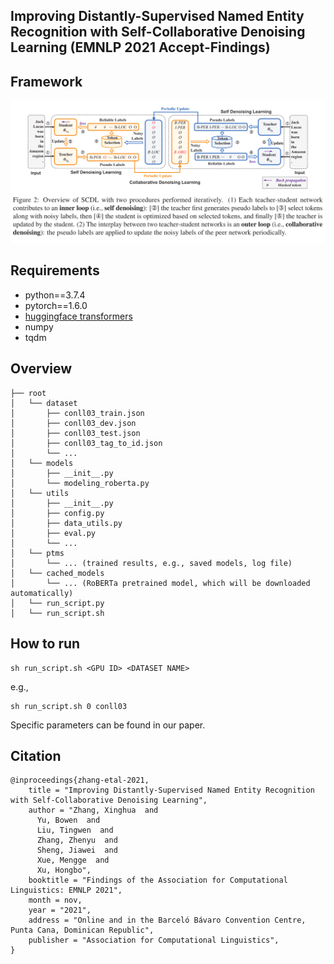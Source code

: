 ## Improving Distantly-Supervised Named Entity Recognition with Self-Collaborative Denoising Learning (EMNLP 2021 Accept-Findings)

## Framework
![image](img/fw.png)

## Requirements

- python==3.7.4
- pytorch==1.6.0
- [huggingface transformers](https://github.com/huggingface/transformers)
- numpy
- tqdm

## Overview

```
├── root
│   └── dataset
│       ├── conll03_train.json
│       ├── conll03_dev.json
│       ├── conll03_test.json
│       ├── conll03_tag_to_id.json
│       └── ...
│   └── models
│       ├── __init__.py
│       └── modeling_roberta.py
│   └── utils
│       ├── __init__.py
│       ├── config.py
│       ├── data_utils.py
│       ├── eval.py
│       └── ...
│   └── ptms
│       └── ... (trained results, e.g., saved models, log file)
│   └── cached_models
│       └── ... (RoBERTa pretrained model, which will be downloaded automatically)
│   └── run_script.py
│   └── run_script.sh
```

## How to run
```console
sh run_script.sh <GPU ID> <DATASET NAME>
```
e.g., 
```console
sh run_script.sh 0 conll03
```
Specific parameters can be found in our paper.

## Citation
```
@inproceedings{zhang-etal-2021,
    title = "Improving Distantly-Supervised Named Entity Recognition with Self-Collaborative Denoising Learning",
    author = "Zhang, Xinghua  and
      Yu, Bowen  and
      Liu, Tingwen  and
      Zhang, Zhenyu  and
      Sheng, Jiawei  and
      Xue, Mengge  and
      Xu, Hongbo",
    booktitle = "Findings of the Association for Computational Linguistics: EMNLP 2021",
    month = nov,
    year = "2021",
    address = "Online and in the Barceló Bávaro Convention Centre, Punta Cana, Dominican Republic",
    publisher = "Association for Computational Linguistics",
}
```